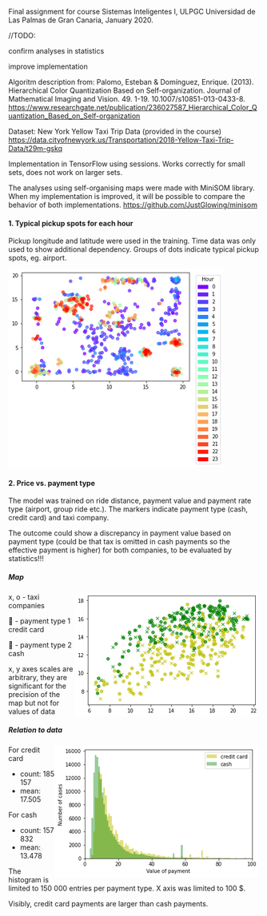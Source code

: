 Final assignment for course Sistemas Inteligentes I, ULPGC Universidad de Las Palmas de Gran Canaria, January 2020.

//TODO:

confirm analyses in statistics

improve implementation

Algoritm description from:
Palomo, Esteban & Domínguez, Enrique. (2013). Hierarchical Color Quantization Based on Self-organization. Journal of Mathematical Imaging and Vision. 49. 1-19. 10.1007/s10851-013-0433-8.
https://www.researchgate.net/publication/236027587_Hierarchical_Color_Quantization_Based_on_Self-organization

Dataset: New York Yellow Taxi Trip Data (provided in the course)
https://data.cityofnewyork.us/Transportation/2018-Yellow-Taxi-Trip-Data/t29m-gskq

Implementation in TensorFlow using sessions. Works correctly for small sets, does not work on larger sets.

The analyses using self-organising maps were made with  MiniSOM library. When my implementation is improved, it will be possible to compare the behavior of both implementations.
https://github.com/JustGlowing/minisom

#### 1. Typical pickup spots for each hour
Pickup longitude and latitude were used in the training. Time data was only used to show additional dependency. Groups of dots indicate typical pickup spots, eg. airport.

![Typical pickup spots in each hour](./pickup_loc_hours.png)

#### 2. Price vs. payment type
The model was trained on ride distance, payment value and payment rate type (airport, group ride etc.). The markers indicate payment type (cash, credit card) and taxi company.

The outcome could show a discrepancy in payment value based on payment type (could be that tax is omitted in cash payments so the effective payment is higher) for both companies, to be evaluated by statistics!!!

##### Map
<img align="right" src="./price.png">

x, o - taxi companies

&#x1F34F; - payment type 1 credit card

&#x1F49A; - payment type 2 cash

x, y axes scales are arbitrary, they are significant for the precision of the map but not for values of data

##### Relation to data
<img align="right" src="./hist_payments.png">

For credit card
- count: 185 157
- mean: 17.505


For cash
- count: 157 832
- mean: 13.478

The histogram is limited to 150 000 entries per payment type. X axis was limited to 100 $.

Visibly, credit card payments are larger than cash payments.





